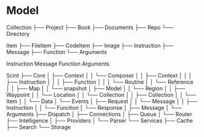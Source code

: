 # Model



Collection
├── Project
├── Book
├── Documents
├── Repo
└── Directory

Item
├── FileItem
├── CodeItem
├── Image
├── Instruction
├── Message
├── Function
└── Arguments

Instruction
Message
Function
Arguments


Scint
├── Core
│   ├── Context
│   │   └── Composer
│   │       ├── Context
│   │       │   ├── Instruction
│   │       │   ├── Function
│   │       │   └── Routine
│   │       └── Reference
│   │           ├── Map
│   │           └── snapshot
│   ├── Model
│   │   └── Region
│   │       ├── Waypoint
│   │       └── Location
│   │           └── Collection
│   │               ├── Collection
│   │               └── Item
│   │                   └── Data
│   └── Events
│       ├── Request
│       │   └── Message
│       │       ├── Instruction
│       │       └── Function
│       └── Response
│           ├── Message
│           └── Arguments
├── Dispatch
│   ├── Connections
│   ├── Queue
│   └── Router
├── Intelligence
│   ├── Providers
│   └── Parser
└── Services
    ├── Cache
    ├── Search
    └── Storage
